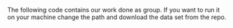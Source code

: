 The following code contains our work done as group. If you want to run it on your machine change the path and download the data set from the repo.
